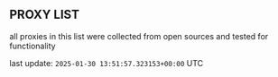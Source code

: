 ## PROXY LIST

all proxies in this list were collected from open sources and tested for functionality

last update: `2025-01-30 13:51:57.323153+00:00` UTC